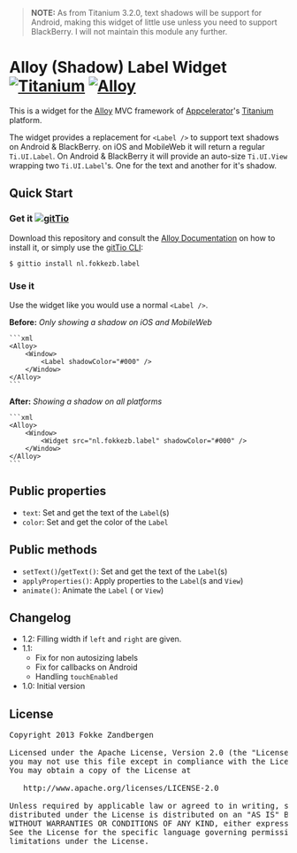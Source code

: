> **NOTE:** As from Titanium 3.2.0, text shadows will be support for Android, making this widget of little use unless you need to support BlackBerry. I will not maintain this module any further.

# Alloy (Shadow) Label Widget [![Titanium](http://www-static.appcelerator.com/badges/titanium-git-badge-sq.png)](http://www.appcelerator.com/titanium/) [![Alloy](http://www-static.appcelerator.com/badges/alloy-git-badge-sq.png)](http://www.appcelerator.com/alloy/)
This is a widget for the [Alloy](http://projects.appcelerator.com/alloy/docs/Alloy-bootstrap/index.html) MVC framework of [Appcelerator](http://www.appcelerator.com)'s [Titanium](http://www.appcelerator.com/platform) platform.

The widget provides a replacement for `<Label />` to support text shadows on Android & BlackBerry. on iOS and MobileWeb it will return a regular `Ti.UI.Label`. On Android & BlackBerry it will provide an auto-size `Ti.UI.View` wrapping two `Ti.UI.Label`'s. One for the text and another for it's shadow.

## Quick Start

### Get it [![gitTio](http://gitt.io/badge.png)](http://gitt.io/component/nl.fokkezb.label)
Download this repository and consult the [Alloy Documentation](http://docs.appcelerator.com/titanium/latest/#!/guide/Alloy_XML_Markup-section-35621528_AlloyXMLMarkup-ImportingWidgets) on how to install it, or simply use the [gitTio CLI](http://gitt.io/cli):

`$ gittio install nl.fokkezb.label`

### Use it

Use the widget like you would use a normal `<Label />`.

**Before:** *Only showing a shadow on iOS and MobileWeb*

    ```xml
    <Alloy>
        <Window>
        	<Label shadowColor="#000" />
        </Window>
    </Alloy>
    ```
    
**After:** *Showing a shadow on all platforms*


    ```xml
    <Alloy>
        <Window>
        	<Widget src="nl.fokkezb.label" shadowColor="#000" />
        </Window>
    </Alloy>
    ```

## Public properties

* `text`: Set and get the text of the `Label`(s)
* `color`: Set and get the color of the `Label`

## Public methods

* `setText()`/`getText()`: Set and get the text of the `Label`(s)
* `applyProperties()`: Apply properties to the `Label`(s and `View`)
* `animate()`: Animate the `Label` ( or `View`)

## Changelog
* 1.2: Filling width if `left` and `right` are given.
* 1.1:
    * Fix for non autosizing labels
    * Fix for callbacks on Android
    * Handling `touchEnabled`
* 1.0: Initial version

## License

<pre>
Copyright 2013 Fokke Zandbergen

Licensed under the Apache License, Version 2.0 (the "License");
you may not use this file except in compliance with the License.
You may obtain a copy of the License at

   http://www.apache.org/licenses/LICENSE-2.0

Unless required by applicable law or agreed to in writing, software
distributed under the License is distributed on an "AS IS" BASIS,
WITHOUT WARRANTIES OR CONDITIONS OF ANY KIND, either express or implied.
See the License for the specific language governing permissions and
limitations under the License.
</pre>
